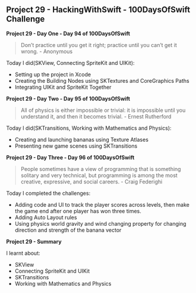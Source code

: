 ## Project 29 - HackingWithSwift - 100DaysOfSwift Challenge

**Project 29 - Day One - Day 94 of 100DaysOfSwift**

> Don’t practice until you get it right; practice until you can’t get it wrong. - Anonymous

Today I did(SKView, Connecting SpriteKit and UIKit):

- Setting up the project in Xcode
- Creating the Building Nodes using SKTextures and CoreGraphics Paths
- Integrating UIKit and SpriteKit Together

**Project 29 - Day Two - Day 95 of 100DaysOfSwift**

> All of physics is either impossible or trivial: it is impossible until you understand it, and then it becomes trivial. - Ernest Rutherford

Today I did(SKTransitions, Working with Mathematics and Physics):

- Creating and launching bananas using Texture Atlases
- Presenting new game scenes using SKTransitions

**Project 29 - Day Three - Day 96 of 100DaysOfSwift**

> People sometimes have a view of programming that is something solitary and very technical, but programming is among the most creative, expressive, and social careers. - Craig Federighi

Today I completed the challenges:

- Adding code and UI to track the player scores across levels, then make the game end after one player has won three times.
- Adding Auto Layout rules
- Using physics world gravity and wind changing property for changing direction and strength of the banana vector

**Project 29 - Summary**

I learnt about:

- SKView
- Connecting SpriteKit and UIKit
- SKTransitions
- Working with Mathematics and Physics
